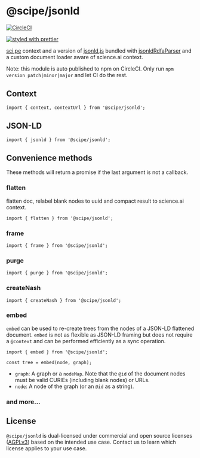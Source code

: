 # @scipe/jsonld

[![CircleCI](https://circleci.com/gh/science-periodicals/jsonld.svg?style=svg&circle-token=91e6954abb81e6d3126ed01415f040286ee1d657)](https://circleci.com/gh/science-periodicals/jsonld)

[![styled with prettier](https://img.shields.io/badge/styled_with-prettier-ff69b4.svg)](https://github.com/prettier/prettier)

[sci.pe](https://sci.pe) context and a version of
[jsonld.js](https://github.com/digitalbazaar/jsonld.js) bundled with
[jsonldRdfaParser](https://github.com/scipe/jsonld-rdfa-parser)
and a custom document loader aware of science.ai context.

Note: this module is auto published to npm on CircleCI. Only run `npm version
patch|minor|major` and let CI do the rest.

## Context

```
import { context, contextUrl } from '@scipe/jsonld';
```

## JSON-LD

```
import { jsonld } from '@scipe/jsonld';
```

## Convenience methods

These methods will return a promise if the last argument is not a callback.

### flatten

flatten doc, relabel blank nodes to uuid and compact result to
science.ai context.

```
import { flatten } from '@scipe/jsonld';
```

### frame

```
import { frame } from '@scipe/jsonld';
```

### purge

```
import { purge } from '@scipe/jsonld';
```

### createNash

```
import { createNash } from '@scipe/jsonld';
```

### embed

`embed` can be used to re-create trees from the nodes of a JSON-LD
flattened document. `embed` is not as flexible as JSON-LD framing but
does not require a `@context` and can be performed efficiently as a
sync operation.


```
import { embed } from '@scipe/jsonld';

const tree = embed(node, graph);
```

- `graph`: A graph or a `nodeMap`. Note that the `@id` of the document
  nodes must be valid CURIEs (including blank nodes) or URLs.
- `node`: A node of the graph (or an `@id` as a string).


### and more...


## License

`@scipe/jsonld` is dual-licensed under commercial and open source licenses
([AGPLv3](https://www.gnu.org/licenses/agpl-3.0.en.html)) based on the intended
use case. Contact us to learn which license applies to your use case.
